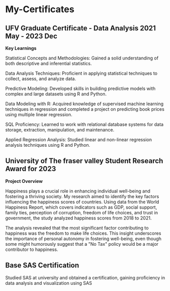 # My-Certificates

## UFV Graduate Certificate - Data Analysis                  2021 May - 2023 Dec

**Key Learnings**

Statistical Concepts and Methodologies: Gained a solid understanding of both descriptive and inferential statistics.

Data Analysis Techniques: Proficient in applying statistical techniques to collect, assess, and analyze data.

Predictive Modeling: Developed skills in building predictive models with complex and large datasets using R and Python.

Data Modeling with R: Acquired knowledge of supervised machine learning techniques in regression and completed a project on predicting book prices using multiple linear regression.

SQL Proficiency: Learned to work with relational database systems for data storage, extraction, manipulation, and maintenance.

Applied Regression Analysis: Studied linear and non-linear regression analysis techniques using R and Python.


## University of The fraser valley Student Research Award for 2023 
**Project Overview**

Happiness plays a crucial role in enhancing individual well-being and fostering a thriving society. My research aimed to identify the key factors influencing the happiness scores of countries. Using data from the World Happiness Report, which covers indicators such as GDP, social support, family ties, perception of corruption, freedom of life choices, and trust in government, the study analyzed happiness scores from 2018 to 2021.

The analysis revealed that the most significant factor contributing to happiness was the freedom to make life choices. This insight underscores the importance of personal autonomy in fostering well-being, even though some might humorously suggest that a "No Tax" policy would be a major contributor to happiness.

## Base SAS Certification

Studied SAS at university and obtained a certification, gaining proficiency in data analysis and visualization using SAS

